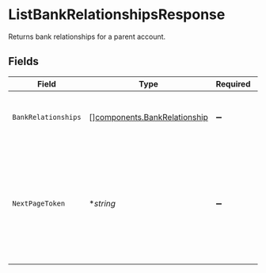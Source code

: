 # ListBankRelationshipsResponse

Returns bank relationships for a parent account.


## Fields

| Field                                                                                                                          | Type                                                                                                                           | Required                                                                                                                       | Description                                                                                                                    | Example                                                                                                                        |
| ------------------------------------------------------------------------------------------------------------------------------ | ------------------------------------------------------------------------------------------------------------------------------ | ------------------------------------------------------------------------------------------------------------------------------ | ------------------------------------------------------------------------------------------------------------------------------ | ------------------------------------------------------------------------------------------------------------------------------ |
| `BankRelationships`                                                                                                            | [][components.BankRelationship](../../models/components/bankrelationship.md)                                                   | :heavy_minus_sign:                                                                                                             | The bank relationships from the specified account.                                                                             |                                                                                                                                |
| `NextPageToken`                                                                                                                | **string*                                                                                                                      | :heavy_minus_sign:                                                                                                             | A token, which can be sent as `page_token` to retrieve the next page. If this field is omitted, there are no subsequent pages. | CMFRGgYQup3BhQgaCSkAQCKS7AAAAA==                                                                                               |